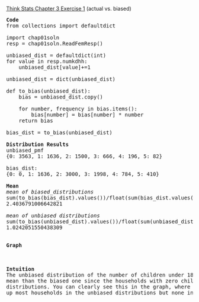 [Think Stats Chapter 3 Exercise 1](http://greenteapress.com/thinkstats2/html/thinkstats2004.html#toc31) (actual vs. biased)

<pre>
<b>Code </b>
from collections import defaultdict

import chap01soln
resp = chap01soln.ReadFemResp()

unbiased_dist = defaultdict(int)
for value in resp.numkdhh:
    unbiased_dist[value]+=1
    
unbiased_dist = dict(unbiased_dist)

def to_bias(unbiased_dist):
    bias = unbiased_dist.copy()
    
    for number, frequency in bias.items():
        bias[number] = bias[number] * number
    return bias
    
bias_dist = to_bias(unbiased_dist)

<b>Distribution Results</b>
unbiased_pmf
{0: 3563, 1: 1636, 2: 1500, 3: 666, 4: 196, 5: 82}

bias_dist:
{0: 0, 1: 1636, 2: 3000, 3: 1998, 4: 784, 5: 410}

<b>Mean</b>
<i>mean of biased_distributions</i>
sum(to_bias(bias_dist).values())/float(sum(bias_dist.values()))
2.4036791006642821

<i>mean of unbiased distributions</i>
sum(to_bias(unbiased_dist).values())/float(sum(unbiased_dist.values()))
1.0242051550438309


<b>Graph </b>



<b>Intuition </b>
The unbiased distribution of the number of children under 18 in a household has a lower 
mean than the biased one since the households with zero children are ignored in the biased
distributions. You can clearly see this in the graph, where household with no children make 
up most households in the unbiased distributions but none in the biased ones. 

</pre>

